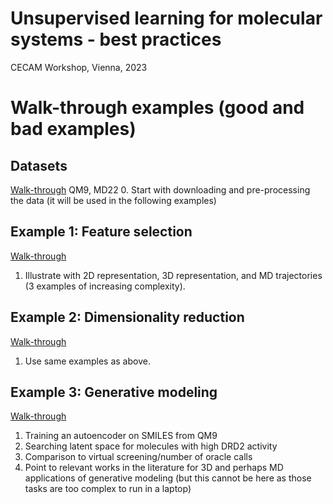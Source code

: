 # Unsupervised learning for molecular systems - best practices
CECAM Workshop, Vienna, 2023

# Walk-through examples (good and bad examples)

## Datasets
[Walk-through](./walk-throughs/0-Acquire-Data.md)
QM9, MD22
0. Start with downloading and pre-processing the data (it will be used in the following examples)
## Example 1: Feature selection
[Walk-through](./walk-throughs/1-Feature-Selection.md)
1. Illustrate with 2D representation, 3D representation, and MD trajectories (3 examples of increasing complexity).
## Example 2: Dimensionality reduction
[Walk-through](./walk-throughs/2-Dimensionality-Reduction.md)
1. Use same examples as above.
## Example 3: Generative modeling
[Walk-through](./walk-throughs/3-Generative-Modeling.md)
1. Training an autoencoder on SMILES from QM9
2. Searching latent space for molecules with high DRD2 activity
3. Comparison to virtual screening/number of oracle calls
4. Point to relevant works in the literature for 3D and perhaps MD applications of generative modeling (but this cannot be here as those tasks are too complex to run in a laptop)

